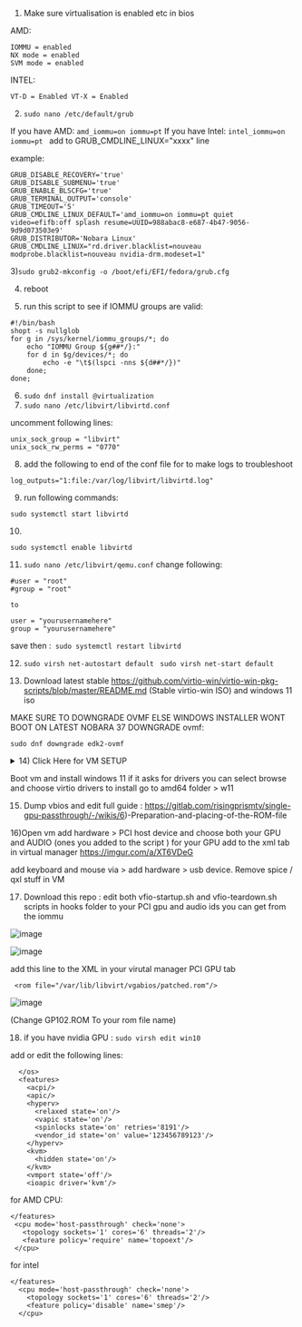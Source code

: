 1) Make sure virtualisation is enabled etc in bios 

AMD:
```
IOMMU = enabled
NX mode = enabled
SVM mode = enabled
```
INTEL:
```
VT-D = Enabled VT-X = Enabled
```
2) ``sudo nano /etc/default/grub ``

If you have AMD:  ``amd_iommu=on iommu=pt`` 
If you have Intel: ``intel_iommu=on iommu=pt ``
add to GRUB_CMDLINE_LINUX="xxxx" line 

example:

```GRUB_DEFAULT='saved'
GRUB_DISABLE_RECOVERY='true'
GRUB_DISABLE_SUBMENU='true'
GRUB_ENABLE_BLSCFG='true'
GRUB_TERMINAL_OUTPUT='console'
GRUB_TIMEOUT='5'
GRUB_CMDLINE_LINUX_DEFAULT='amd_iommu=on iommu=pt quiet video=efifb:off splash resume=UUID=988abac8-e687-4b47-9056-9d9d073503e9'
GRUB_DISTRIBUTOR='Nobara Linux'
GRUB_CMDLINE_LINUX="rd.driver.blacklist=nouveau modprobe.blacklist=nouveau nvidia-drm.modeset=1"

```



3)`` sudo grub2-mkconfig -o /boot/efi/EFI/fedora/grub.cfg   ``

4) reboot 

6) run this script to see if IOMMU groups are valid:
```
#!/bin/bash
shopt -s nullglob
for g in /sys/kernel/iommu_groups/*; do
    echo "IOMMU Group ${g##*/}:"
    for d in $g/devices/*; do
        echo -e "\t$(lspci -nns ${d##*/})"
    done;
done;
```
6) ``sudo dnf install @virtualization``
7) ``sudo nano /etc/libvirt/libvirtd.conf `` 

uncomment following lines: 

    unix_sock_group = "libvirt"
    unix_sock_rw_perms = "0770"
    
8) add the following to end of the conf file for to make logs to troubleshoot
```log_filters="1:qemu"
log_outputs="1:file:/var/log/libvirt/libvirtd.log"
```
9) run following commands:

``sudo systemctl start libvirtd``


10)
``sudo systemctl enable libvirtd``

11) ``sudo nano /etc/libvirt/qemu.conf``
change following:
```
#user = "root" 
#group = "root"

to 

user = "yourusernamehere"
group = "yourusernamehere"

```
save then :`` sudo systemctl restart libvirtd``

12) ``sudo virsh net-autostart default``
   `` sudo virsh net-start default``

13) Download latest stable https://github.com/virtio-win/virtio-win-pkg-scripts/blob/master/README.md (Stable virtio-win ISO)
and windows 11 iso 


MAKE SURE TO DOWNGRADE OVMF ELSE WINDOWS INSTALLER WONT BOOT ON LATEST NOBARA 37
DOWNGRADE ovmf:

```sudo dnf downgrade edk2-ovmf```

<details><summary>14) Click Here for VM SETUP</summary>
<p>

#### Run virtual machine manager and do the following:

```Run virtual machine manager
click plus for new virtual machine (Make sure its named win10) 
local install media iso 
select win11 iso 
select desired storage:
check customise configuration before install
click add hardware bottom left 
select TPM > Type emulated CRB v2.0
CPU options select Q35 as chipset FOr UEFI firmware choose 
UEFI x86_64: /usr/share/edk2/ovmf/OVMF_CODE.secboot.fd
Set the max Logical Host CPU's and choose Topology
Set Memory 8GB or more
VirtIO disk set to Virtio
Option cache mode as writeback
click add hardware select storage select CD
make sure both WIN11 and virtio ISO are added 
```

</p>
</details>



Boot vm and install windows 11 if it asks for drivers you can select browse and choose virtio drivers to install 
go to amd64 folder > w11 


15) Dump vbios and edit full guide :
https://gitlab.com/risingprismtv/single-gpu-passthrough/-/wikis/6)-Preparation-and-placing-of-the-ROM-file


16)Open vm add hardware > PCI host device and choose both your GPU and AUDIO (ones you added to the script )
 for your GPU add <rom file="/var/lib/libvirt/vgabios/yourromfilename.rom"/> to the xml tab in virtual manager
https://imgur.com/a/XT6VDeG

add keyboard and mouse via > add hardware > usb device. 
Remove spice / qxl stuff in VM

17)  Download this repo : edit both vfio-startup.sh and vfio-teardown.sh scripts in hooks folder to your PCI gpu and audio ids you can get from the iommu 



![image](https://user-images.githubusercontent.com/9220880/192649503-a3fe2084-932a-4787-8a1a-15f1b6a8f8a9.png)


![image](https://user-images.githubusercontent.com/9220880/192649528-7003ab27-0921-4d02-afc2-991141246241.png)



 add this line to the XML in your virutal manager PCI GPU tab 
 
``  <rom file="/var/lib/libvirt/vgabios/patched.rom"/> ``

![image](https://user-images.githubusercontent.com/9220880/192890977-68336167-9c31-4e7d-b66a-e119dac61cf5.png)

(Change GP102.ROM To your rom file name)



18) if you have nvidia GPU :
``sudo virsh edit win10``


add or edit the following lines:
```
  </os>
  <features>
    <acpi/>
    <apic/>
    <hyperv>
      <relaxed state='on'/>
      <vapic state='on'/>
      <spinlocks state='on' retries='8191'/>
      <vendor_id state='on' value='123456789123'/>
    </hyperv>
    <kvm>
      <hidden state='on'/>
    </kvm>
    <vmport state='off'/>
    <ioapic driver='kvm'/>
```
for AMD CPU:
 ```
</features>
  <cpu mode='host-passthrough' check='none'>
    <topology sockets='1' cores='6' threads='2'/>
    <feature policy='require' name='topoext'/>
  </cpu>
```

for intel 

```
</features>
  <cpu mode='host-passthrough' check='none'>
    <topology sockets='1' cores='6' threads='2'/>
    <feature policy='disable' name='smep'/>
  </cpu>
```
